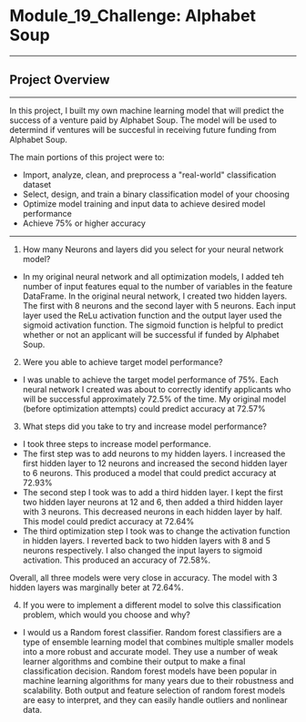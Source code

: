 # Module_19_Challenge: Alphabet Soup
----------------------------------------------------------------

## Project Overview
-----------------------------------------------------------------
In this project, I built my own machine learning model that will predict the success of a venture paid by Alphabet Soup. The model will be used to determind if ventures will be succesful in receiving future funding from Alphabet Soup. 

The main portions of this project were to: 
  - Import, analyze, clean, and preprocess a "real-world" classification dataset
  - Select, design, and train a binary classification model of your choosing
  - Optimize model training and input data to achieve desired model performance
  - Achieve 75% or higher accuracy
-----------------------------------------------------------------

1. How many Neurons and layers did you select for your neural network model?
  - In my original neural network and all optimization models, I added teh number of input features equal to the number of variables in the feature DataFrame. In the original neural network, I created two hidden layers. The first with 8 neurons and the second layer with 5 neurons. Each input layer used the ReLu activation function and the output layer used the sigmoid activation function. The sigmoid function is helpful to predict whether or not an applicant will be successful if funded by Alphabet Soup. 

2. Were you able to achieve target model performance?
  - I was unable to achieve the target model performance of 75%. Each neural network I created was about to correctly identify applicants who will be successful approximately 72.5% of the time. My original model (before optimization attempts) could predict accuracy at 72.57%

3. What steps did you take to try and increase model performance?
  - I took three steps to increase model performance. 
  - The first step was to add neurons to my hidden layers. I increased the first hidden layer to 12 neurons and increased the second hidden layer to 6 neurons. This produced a model that could predict accuracy at 72.93%
  - The second step I took was to add a third hidden layer. I kept the first two hidden layer neurons at 12 and 6, then added a third hidden layer with 3 neurons. This decreased neurons in each hidden layer by half. This model could predict accuracy at 72.64%
  - The third optimization step I took was to change the activation function in hidden layers. I reverted back to two hidden layers with 8 and 5 neurons respectively. I also changed the input layers to sigmoid activation. This produced an accuracy of 72.58%. 
  
 Overall, all three models were very close in accuracy. The model with 3 hidden layers was marginally beter at 72.64%. 

4. If you were to implement a different model to solve this classification problem, which would you choose and why?

  - I would us a Random forest classifier. Random forest classifiers are a type of ensemble learning model that combines multiple smaller models into a more robust and accurate model. They use a number of weak learner algorithms and combine their output to make a final classification decision. Random forest models have been popular in machine learning algorithms for many years due to their robustness and scalability. Both output and feature selection of random forest models are easy to interpret, and they can easily handle outliers and nonlinear data.
